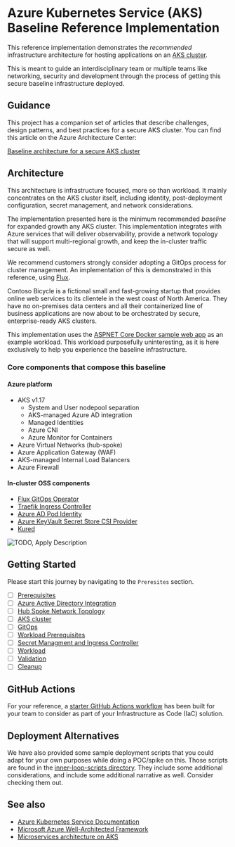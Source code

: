 # Azure Kubernetes Service (AKS) Baseline Reference Implementation

This reference implementation demonstrates the _recommended_ infrastructure architecture for hosting applications on an [AKS cluster](https://azure.microsoft.com/services/kubernetes-service).

This is meant to guide an interdisciplinary team or multiple teams like networking, security and development through the process of getting this secure baseline infrastructure deployed.

## Guidance

This project has a companion set of articles that describe challenges, design patterns, and best practices for a secure AKS cluster. You can find this article on the Azure Architecture Center:

[Baseline architecture for a secure AKS cluster](https://docs.microsoft.com/azure/architecture/reference-architectures/containers/aks/secure-baseline/)

## Architecture

This architecture is infrastructure focused, more so than workload. It mainly concentrates on the AKS cluster itself, including identity, post-deployment configuration, secret management, and network considerations.

The implementation presented here is the minimum recommended _baseline_ for expanded growth any AKS cluster. This implementation integrates with Azure services that will deliver observability, provide a network topology that will support multi-regional growth, and keep the in-cluster traffic secure as well.

We recommend customers strongly consider adopting a GitOps process for cluster management. An implementation of this is demonstrated in this reference, using [Flux](https://fluxcd.io).

Contoso Bicycle is a fictional small and fast-growing startup that provides online web services to its clientele in the west coast of North America. They have no on-premises data centers and all their containerized line of business applications are now about to be orchestrated by secure, enterprise-ready AKS clusters.

This implementation uses the [ASPNET Core Docker sample web app](https://github.com/dotnet/dotnet-docker/tree/master/samples/aspnetapp) as an example workload. This workload purposefully uninteresting, as it is here exclusively to help you experience the baseline infrastructure.

### Core components that compose this baseline

#### Azure platform

* AKS v1.17
  * System and User nodepool separation
  * AKS-managed Azure AD integration
  * Managed Identities
  * Azure CNI
  * Azure Monitor for Containers
* Azure Virtual Networks (hub-spoke)
* Azure Application Gateway (WAF)
* AKS-managed Internal Load Balancers
* Azure Firewall

#### In-cluster OSS components

* [Flux GitOps Operator](https://fluxcd.io)
* [Traefik Ingress Controller](https://docs.microsoft.com/azure/dev-spaces/how-to/ingress-https-traefik)
* [Azure AD Pod Identity](https://github.com/Azure/aad-pod-identity)
* [Azure KeyVault Secret Store CSI Provider](https://github.com/Azure/secrets-store-csi-driver-provider-azure)
* [Kured](https://docs.microsoft.com/azure/aks/node-updates-kured)

![TODO, Apply Description](https://docs.microsoft.com/azure/architecture/reference-architectures/containers/aks/secure-baseline/images/baseline-network-topology.png)

## Getting Started

Please start this journey by navigating to the `Preresites` section.

- [ ] [Prerequisites](./01-prerequisites.md)
- [ ] [Azure Active Directory Integration](./02-aad.md)
- [ ] [Hub Spoke Network Topology](./03-networking.md)
- [ ] [AKS cluster](./04-aks-cluster.md)
- [ ] [GitOps](./05-gitops.md)
- [ ] [Workload Prerequisites](./06-workload-prerequisites.md)
- [ ] [Secret Managment and Ingress Controller](./07-secret-managment-and-ingress-controller.md)
- [ ] [Workload](./08-workload.md)
- [ ] [Validation](./09-validation.md)
- [ ] [Cleanup](./10-cleanup.md)

## GitHub Actions

For your reference, a [starter GitHub Actions workflow](./github-workflow/AKS-deploy.yml) has been built for your team to consider as part of your Infrastructure as Code (IaC) solution.

## Deployment Alternatives

We have also provided some sample deployment scripts that you could adapt for your own purposes while doing a POC/spike on this. Those scripts are found in the [inner-loop-scripts directory](./inner-loop-scripts). They include some additional considerations, and include some additional narrative as well. Consider checking them out.

## See also

* [Azure Kubernetes Service Documentation](https://docs.microsoft.com/azure/aks/)
* [Microsoft Azure Well-Architected Framework](https://docs.microsoft.com/azure/architecture/framework/)
* [Microservices architecture on AKS](https://docs.microsoft.com/azure/architecture/reference-architectures/microservices/aks)
